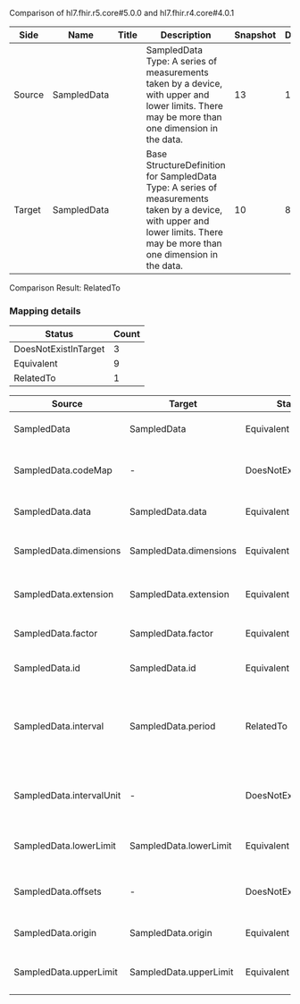 Comparison of hl7.fhir.r5.core#5.0.0 and hl7.fhir.r4.core#4.0.1

| Side | Name | Title | Description | Snapshot | Differential |
| --- | --- | --- | --- | --- | --- |
| Source | SampledData |  | SampledData Type: A series of measurements taken by a device, with upper and lower limits. There may be more than one dimension in the data. | 13 | 11 |
| Target | SampledData |  | Base StructureDefinition for SampledData Type: A series of measurements taken by a device, with upper and lower limits. There may be more than one dimension in the data. | 10 | 8 |


Comparison Result: RelatedTo


### Mapping details

| Status | Count |
| ------ | ----- |
DoesNotExistInTarget | 3 |
Equivalent | 9 |
RelatedTo | 1 |


| Source | Target | Status | Message |
| ------ | ------ | ------ | ------- |
| SampledData | SampledData | Equivalent | R5 `SampledData` maps as Equivalent to R4 `SampledData` |
| SampledData.codeMap | - | DoesNotExistInTarget | R5 `SampledData.codeMap` does not appear in the target and has no mapping for `SampledData`. |
| SampledData.data | SampledData.data | Equivalent | R5 `SampledData.data` maps as Equivalent to R4 `SampledData.data` |
| SampledData.dimensions | SampledData.dimensions | Equivalent | R5 `SampledData.dimensions` maps as Equivalent to R4 `SampledData.dimensions` |
| SampledData.extension | SampledData.extension | Equivalent | R5 `SampledData.extension` maps as Equivalent to R4 `SampledData.extension` |
| SampledData.factor | SampledData.factor | Equivalent | R5 `SampledData.factor` maps as Equivalent to R4 `SampledData.factor` |
| SampledData.id | SampledData.id | Equivalent | R5 `SampledData.id` maps as Equivalent to R4 `SampledData.id` |
| SampledData.interval | SampledData.period | RelatedTo | R5 `SampledData.interval` maps as RelatedTo to R4 `SampledData.period` - period made the element mandatory; period increased the minimum cardinality from 0 to 1 |
| SampledData.intervalUnit | - | DoesNotExistInTarget | R5 `SampledData.intervalUnit` does not appear in the target and has no mapping for `SampledData`. |
| SampledData.lowerLimit | SampledData.lowerLimit | Equivalent | R5 `SampledData.lowerLimit` maps as Equivalent to R4 `SampledData.lowerLimit` |
| SampledData.offsets | - | DoesNotExistInTarget | R5 `SampledData.offsets` does not appear in the target and has no mapping for `SampledData`. |
| SampledData.origin | SampledData.origin | Equivalent | R5 `SampledData.origin` maps as Equivalent to R4 `SampledData.origin` |
| SampledData.upperLimit | SampledData.upperLimit | Equivalent | R5 `SampledData.upperLimit` maps as Equivalent to R4 `SampledData.upperLimit` |


